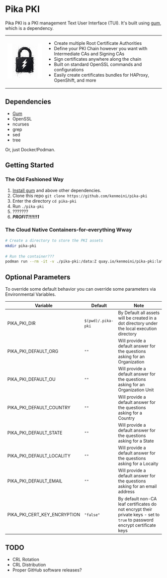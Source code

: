 # Pika PKI

Pika PKI is a PKI management Text User Interface (TUI).  It's built using [gum](https://github.com/charmbracelet/gum?tab=readme-ov-file), which is a dependency.

<table style="border:none"><tbody><tr><td><center><img width="200" alt="Pika PKI Logo, a picture of a lock with a lightning bolt as the keyhole" src="./pika-pki-logo.png" /></center></td><td>

- Create multiple Root Certificate Authorities
- Define your PKI Chain however you want with Intermediate CAs and Signing CAs
- Sign certificates anywhere along the chain
- Built on standard OpenSSL commands and configurations
- Easily create certificates bundles for HAProxy, OpenShift, and more

</td></tr></tbody></table>

## Dependencies

- [Gum](https://github.com/charmbracelet/gum)
- OpenSSL
- ncurses
- grep
- sed
- tree

Or, just Docker/Podman.

## Getting Started

### The Old Fashioned Way

1. [Install gum](https://github.com/charmbracelet/gum?tab=readme-ov-file#installation) and above other dependencies.
2. Clone this repo `git clone https://github.com/kenmoini/pika-pki`
3. Enter the directory `cd pika-pki`
4. Run `./pika-pki`
5. ???????
6. ***PROFIT!!!!!!1***

### The Cloud Native Containers-for-everything Wway

```bash
# Create a directory to store the PKI assets
mkdir pika-pki

# Run the container???
podman run --rm -it -v ./pika-pki:/data:Z quay.io/kenmoini/pika-pki:latest
```

## Optional Parameters

To override some default behavior you can override some parameters via Environmental Variables.

| Variable | Default | Note |
|----------|---------|------|
| PIKA_PKI_DIR | `$(pwd)/.pika-pki` | By Default all assets will be created in a dot directory under the local execution directory |
| PIKA_PKI_DEFAULT_ORG | `""` | Will provide a default answer for the questions asking for an Organization |
| PIKA_PKI_DEFAULT_OU | `""` | Will provide a default answer for the questions asking for an Organization Unit |
| PIKA_PKI_DEFAULT_COUNTRY | `""` | Will provide a default answer for the questions asking for a Country |
| PIKA_PKI_DEFAULT_STATE | `""` | Will provide a default answer for the questions asking for a State |
| PIKA_PKI_DEFAULT_LOCALITY | `""` | Will provide a default answer for the questions asking for a Locaity  |
| PIKA_PKI_DEFAULT_EMAIL | `""` | Will provide a default answer for the questions asking for an email address |
| PIKA_PKI_CERT_KEY_ENCRYPTION | `"false"` | By default non-CA leaf certificates do not encrypt their private keys - set to `true` to password encrypt certificate keys |

## TODO

- CRL Rotation
- CRL Distribution
- Proper GitHub software releases?
